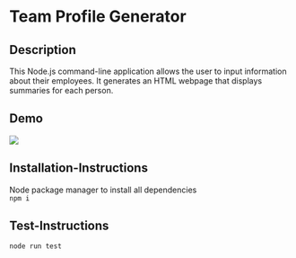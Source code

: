 # Team Profile Generator
  
## Description

This Node.js command-line application allows the user to input information about their employees. It generates an HTML webpage that displays summaries for each person.

## Demo


![](assets/img/demo.gif)

## Installation-Instructions

Node package manager to install all dependencies  
```npm i```


## Test-Instructions

```node run test```

